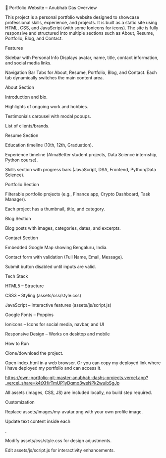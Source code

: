📌 Portfolio Website – Anubhab Das
Overview

This project is a personal portfolio website designed to showcase professional skills, experience, and projects. It is built as a static site using HTML, CSS, and JavaScript (with some Ionicons for icons). The site is fully responsive and structured into multiple sections such as About, Resume, Portfolio, Blog, and Contact.

Features

Sidebar with Personal Info
Displays avatar, name, title, contact information, and social media links.

Navigation Bar
Tabs for About, Resume, Portfolio, Blog, and Contact. Each tab dynamically switches the main content area.

About Section

Introduction and bio.

Highlights of ongoing work and hobbies.

Testimonials carousel with modal popups.

List of clients/brands.

Resume Section

Education timeline (10th, 12th, Graduation).

Experience timeline (AlmaBetter student projects, Data Science internship, Python course).

Skills section with progress bars (JavaScript, DSA, Frontend, Python/Data Science).

Portfolio Section

Filterable portfolio projects (e.g., Finance app, Crypto Dashboard, Task Manager).

Each project has a thumbnail, title, and category.

Blog Section

Blog posts with images, categories, dates, and excerpts.

Contact Section

Embedded Google Map showing Bengaluru, India.

Contact form with validation (Full Name, Email, Message).

Submit button disabled until inputs are valid.

Tech Stack

HTML5 – Structure

CSS3 – Styling (assets/css/style.css)

JavaScript – Interactive features (assets/js/script.js)

Google Fonts – Poppins

Ionicons – Icons for social media, navbar, and UI

Responsive Design – Works on desktop and mobile


How to Run

Clone/download the project.

Open index.html in a web browser.
Or you can copy my deployed link where i have deployed my portfolio and can access it.

https://own-portfolio-git-master-anubhab-dashs-projects.vercel.app?_vercel_share=k4tXHirTmUP1yDqmo3weNPk2wuibSgJp


All assets (images, CSS, JS) are included locally, no build step required.

Customization

Replace assets/images/my-avatar.png with your own profile image.

Update text content inside each <section>.

Modify assets/css/style.css for design adjustments.

Edit assets/js/script.js for interactivity enhancements.
